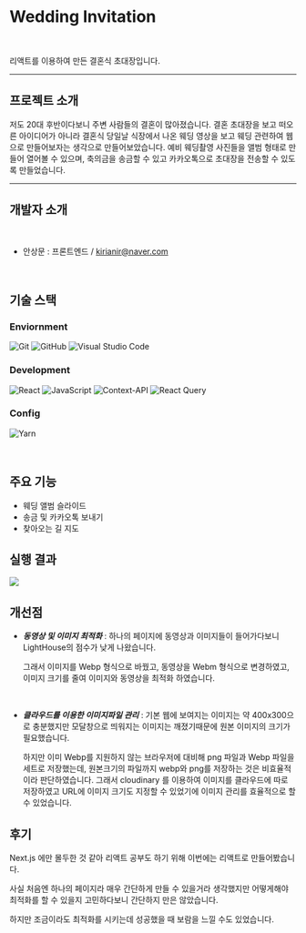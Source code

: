 # Wedding Invitation
<br>

리액트를 이용하여 만든 결혼식 초대장입니다.

---

## 프로젝트 소개

저도 20대 후반이다보니 주변 사람들의 결혼이 많아졌습니다.
결혼 초대장을 보고 떠오른 아이디어가 아니라 결혼식 당일날 식장에서 나온 웨딩 영상을 보고 웨딩 관련하여 웹으로 만들어보자는 생각으로 만들어보았습니다.
예비 웨딩촬영 사진들을 앨범 형태로 만들어 열어볼 수 있으며, 축의금을 송금할 수 있고 카카오톡으로 초대장을 전송할 수 있도록 만들었습니다.
 

---
## 개발자 소개

<br>

* 안상문 : 프론트엔드 / kirianir@naver.com
  
<br>

## 기술 스택

### Enviornment

![Git](https://img.shields.io/badge/git-%23F05033.svg?style=for-the-badge&logo=git&logoColor=white)
 ![GitHub](https://img.shields.io/badge/github-%23121011.svg?style=for-the-badge&logo=github&logoColor=white)
 ![Visual Studio Code](https://img.shields.io/badge/Visual%20Studio%20Code-0078d7.svg?style=for-the-badge&logo=visual-studio-code&logoColor=white)

### Development

![React](https://img.shields.io/badge/react-%2320232a.svg?style=for-the-badge&logo=react&logoColor=%2361DAFB)
![JavaScript](https://img.shields.io/badge/javascript-%23323330.svg?style=for-the-badge&logo=javascript&logoColor=%23F7DF1E)
![Context-API](https://img.shields.io/badge/Context--Api-000000?style=for-the-badge&logo=react)
![React Query](https://img.shields.io/badge/-React%20Query-FF4154?style=for-the-badge&logo=react%20query&logoColor=white)


### Config

![Yarn](https://img.shields.io/badge/yarn-%232C8EBB.svg?style=for-the-badge&logo=yarn&logoColor=white)

<br>

## 주요 기능

* 웨딩 앨범 슬라이드
* 송금 및 카카오톡 보내기
* 찾아오는 길 지도 
  

## 실행 결과

<img src = "https://github.com/user-attachments/assets/a831704b-f894-4a76-9961-3fcdc3d51d53" />

## 개선점

* ***동영상 및 이미지 최적화*** : 하나의 페이지에 동영상과 이미지들이 들어가다보니 LightHouse의 점수가 낮게 나왔습니다.<br>

  그래서 이미지를 Webp 형식으로 바꿨고, 동영상을 Webm 형식으로 변경하였고, 이미지 크기를 줄여 이미지와 동영상을 최적화 하였습니다.
<br>
  
* ***클라우드를 이용한 이미지파일 관리*** : 기본 웹에 보여지는 이미지는 약 400x300으로 충분했지만 모달창으로 띄워지는 이미지는 깨졌기때문에 원본 이미지의 크기가 필요했습니다.<br>

  하지만 이미 Webp를 지원하지 않는 브라우저에 대비해 png 파일과 Webp 파일을 세트로 저장했는데, 원본크기의 파일까지 webp와 png를 저장하는 것은 비효율적이라 판단하였습니다.
  그래서 cloudinary 를 이용하여 이미지를 클라우드에 따로 저장하였고 URL에 이미지 크기도 지정할 수 있었기에 이미지 관리를 효율적으로 할 수 있었습니다.


## 후기

Next.js 에만 몰두한 것 같아 리액트 공부도 하기 위해 이번에는 리액트로 만들어봤습니다.


사실 처음엔 하나의 페이지라 매우 간단하게 만들 수 있을거라 생각했지만 어떻게해야 최적화를 할 수 있을지 고민하다보니 간단하지 만은 않았습니다.


하지만 조금이라도 최적화를 시키는데 성공했을 때 보람을 느낄 수도 있었습니다.

